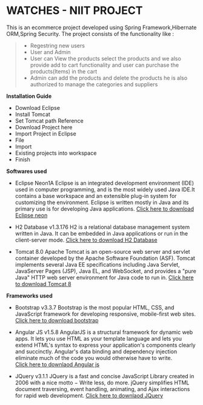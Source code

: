 WATCHES - NIIT PROJECT
===================


This is an ecommerce project developed using Spring Framework,Hibernate ORM,Spring Security.
The project consists of the functionality like :
  >-  Regestring new users
  > - User and Admin
  > - User can View the products select the products and we also provide add to cart functionality and user can purchase the products(Items) in the cart
  > - Admin can add the products and delete the products he is also authorized to manage the categories and suppliers
  
  **Installation Guide**
  
 -  Download Eclipse
 -   Install Tomcat
 -   Set Tomcat path Reference
 -   Download Project here
 -   Import Project in Eclipse
 -  File
 -  Import
 -  Existing projects into workspace
 -  Finish

**Softwares used**

- Eclipse Neon1A Eclipse is an integrated development environment (IDE) used in computer programming, and is the most widely used Java IDE.It contains a base workspace and an extensible plug-in system for customizing the environment. Eclipse is written mostly in Java and its primary use is for developing Java applications.      [Click here to download Eclipse neon](http://www.eclipse.org/downloads/eclipse-packages/)

- H2 Database v1.3.176 H2 is a relational database management system written in Java. It can be embedded in Java applications or run in the client-server mode. [Click here to download H2 Database](http://www.h2database.com/html/download.html)

- Tomcat 8.0 Apache Tomcat is an open-source web server and servlet container developed by the Apache Software Foundation (ASF). Tomcat implements several Java EE specifications including Java Servlet, JavaServer Pages (JSP), Java EL, and WebSocket, and provides a "pure Java" HTTP web server environment for Java code to run in. [Click here to download Tomcat 8](https://tomcat.apache.org/download-80.cgi) 

**Frameworks used**

- Bootstrap v3.3.7 Bootstrap is the most popular HTML, CSS, and JavaScript framework for developing responsive, mobile-first web sites. [Click here to download bootstrap](https://v4-alpha.getbootstrap.com/getting-started/download/)

- Angular JS v1.5.8 AngularJS is a structural framework for dynamic web apps. It lets you use HTML as your template language and lets you extend HTML's syntax to express your application's components clearly and succinctly. Angular's data binding and dependency injection eliminate much of the code you would otherwise have to write.   
  [Click here to downlaod Angular js](https://angularjs.org/)  
- JQuery v3.1.1 JQuery is a fast and concise JavaScript Library created in 2006 with a nice motto − Write less, do more. jQuery simplifies HTML document traversing, event handling, animating, and Ajax interactions for rapid web development. [Click here to downlaod JQuery ](http://jquery.com/download/)
